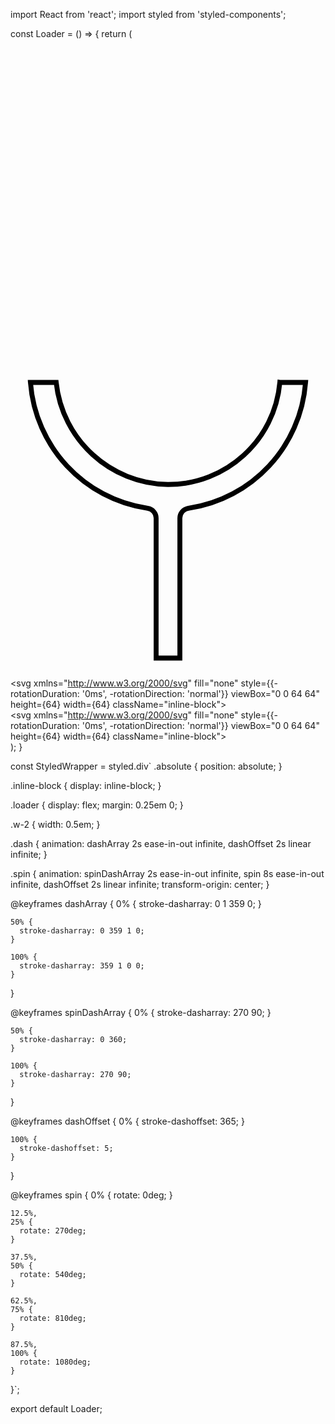import React from 'react';
import styled from 'styled-components';

const Loader = () => {
  return (
    <StyledWrapper>
      <div className="loader">
        <svg height={0} width={0} viewBox="0 0 64 64" className="absolute">
          <defs className="s-xJBuHA073rTt" xmlns="http://www.w3.org/2000/svg">
            <linearGradient className="s-xJBuHA073rTt" gradientUnits="userSpaceOnUse" y2={2} x2={0} y1={62} x1={0} id="b">
              <stop className="s-xJBuHA073rTt" stopColor="#973BED" />
              <stop className="s-xJBuHA073rTt" stopColor="#007CFF" offset={1} />
            </linearGradient>
            <linearGradient className="s-xJBuHA073rTt" gradientUnits="userSpaceOnUse" y2={0} x2={0} y1={64} x1={0} id="c">
              <stop className="s-xJBuHA073rTt" stopColor="#FFC800" />
              <stop className="s-xJBuHA073rTt" stopColor="#F0F" offset={1} />
              <animateTransform repeatCount="indefinite" keySplines=".42,0,.58,1;.42,0,.58,1;.42,0,.58,1;.42,0,.58,1;.42,0,.58,1;.42,0,.58,1;.42,0,.58,1;.42,0,.58,1" keyTimes="0; 0.125; 0.25; 0.375; 0.5; 0.625; 0.75; 0.875; 1" dur="8s" values="0 32 32;-270 32 32;-270 32 32;-540 32 32;-540 32 32;-810 32 32;-810 32 32;-1080 32 32;-1080 32 32" type="rotate" attributeName="gradientTransform" />
            </linearGradient>
            <linearGradient className="s-xJBuHA073rTt" gradientUnits="userSpaceOnUse" y2={2} x2={0} y1={62} x1={0} id="d">
              <stop className="s-xJBuHA073rTt" stopColor="#00E0ED" />
              <stop className="s-xJBuHA073rTt" stopColor="#00DA72" offset={1} />
            </linearGradient>
          </defs>
        </svg>
        <svg xmlns="http://www.w3.org/2000/svg" fill="none" viewBox="0 0 64 64" height={64} width={64} className="inline-block">
          <path strokeLinejoin="round" strokeLinecap="round" strokeWidth={8} stroke="url(#b)" d="M 54.722656,3.9726563 A 2.0002,2.0002 0 0 0 54.941406,4 h 5.007813 C 58.955121,17.046124 49.099667,27.677057 36.121094,29.580078 a 2.0002,2.0002 0 0 0 -1.708985,1.978516 V 60 H 29.587891 V 31.558594 A 2.0002,2.0002 0 0 0 27.878906,29.580078 C 14.900333,27.677057 5.0448787,17.046124 4.0507812,4 H 9.28125 c 1.231666,11.63657 10.984383,20.554048 22.6875,20.734375 a 2.0002,2.0002 0 0 0 0.02344,0 c 11.806958,0.04283 21.70649,-9.003371 22.730469,-20.7617187 z" className="dash" id="y" pathLength={360} />
        </svg>
        <svg xmlns="http://www.w3.org/2000/svg" fill="none" style={{-rotationDuration: '0ms', -rotationDirection: 'normal'}} viewBox="0 0 64 64" height={64} width={64} className="inline-block">
          <path strokeLinejoin="round" strokeLinecap="round" strokeWidth={10} stroke="url(#c)" d="M 32 32
        m 0 -27
        a 27 27 0 1 1 0 54
        a 27 27 0 1 1 0 -54" className="spin" id="o" pathLength={360} />
        </svg>
        <div className="w-2" />
        <svg xmlns="http://www.w3.org/2000/svg" fill="none" style={{-rotationDuration: '0ms', -rotationDirection: 'normal'}} viewBox="0 0 64 64" height={64} width={64} className="inline-block">
          <path strokeLinejoin="round" strokeLinecap="round" strokeWidth={8} stroke="url(#d)" d="M 4,4 h 4.6230469 v 25.919922 c -0.00276,11.916203 9.8364941,21.550422 21.7500001,21.296875 11.616666,-0.240651 21.014356,-9.63894 21.253906,-21.25586 a 2.0002,2.0002 0 0 0 0,-0.04102 V 4 H 56.25 v 25.919922 c 0,14.33873 -11.581192,25.919922 -25.919922,25.919922 a 2.0002,2.0002 0 0 0 -0.0293,0 C 15.812309,56.052941 3.998433,44.409961 4,29.919922 Z" className="dash" id="u" pathLength={360} />
        </svg>
      </div>
    </StyledWrapper>
  );
}

const StyledWrapper = styled.div`
  .absolute {
    position: absolute;
  }

  .inline-block {
    display: inline-block;
  }

  .loader {
    display: flex;
    margin: 0.25em 0;
  }

  .w-2 {
    width: 0.5em;
  }

  .dash {
    animation: dashArray 2s ease-in-out infinite,
      dashOffset 2s linear infinite;
  }

  .spin {
    animation: spinDashArray 2s ease-in-out infinite,
      spin 8s ease-in-out infinite,
      dashOffset 2s linear infinite;
    transform-origin: center;
  }

  @keyframes dashArray {
    0% {
      stroke-dasharray: 0 1 359 0;
    }

    50% {
      stroke-dasharray: 0 359 1 0;
    }

    100% {
      stroke-dasharray: 359 1 0 0;
    }
  }

  @keyframes spinDashArray {
    0% {
      stroke-dasharray: 270 90;
    }

    50% {
      stroke-dasharray: 0 360;
    }

    100% {
      stroke-dasharray: 270 90;
    }
  }

  @keyframes dashOffset {
    0% {
      stroke-dashoffset: 365;
    }

    100% {
      stroke-dashoffset: 5;
    }
  }

  @keyframes spin {
    0% {
      rotate: 0deg;
    }

    12.5%,
    25% {
      rotate: 270deg;
    }

    37.5%,
    50% {
      rotate: 540deg;
    }

    62.5%,
    75% {
      rotate: 810deg;
    }

    87.5%,
    100% {
      rotate: 1080deg;
    }
  }`;

export default Loader;
